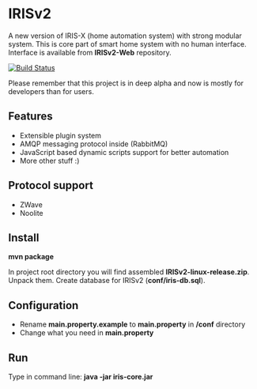 # IRISv2

A new version of IRIS-X (home automation system) with strong modular system.
This is core part of smart home system with no human interface.
Interface is available from **IRISv2-Web** repository.

[![Build Status](https://travis-ci.org/Neuronix2/IRISv2.png?branch=master)](https://travis-ci.org/Neuronix2/IRISv2)

Please remember that this project is in deep alpha and now is mostly for developers than for users.

## Features

* Extensible plugin system
* AMQP messaging protocol inside (RabbitMQ)
* JavaScript based dynamic scripts support for better automation
* More other stuff :)

## Protocol support

* ZWave
* Noolite

## Install

**mvn package**

In project root directory you will find assembled **IRISv2-linux-release.zip**. Unpack them.
Create database for IRISv2 (**conf/iris-db.sql**).

## Configuration

* Rename **main.property.example** to **main.property** in **/conf** directory
* Change what you need in **main.property**

## Run

Type in command line: **java -jar iris-core.jar**
